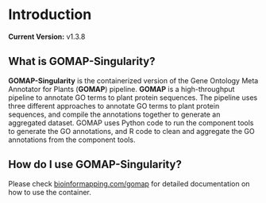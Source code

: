 # Introduction

**Current Version:** v1.3.8
## What is GOMAP-Singularity?

**GOMAP-Singularity** is the containerized version of the Gene Ontology Meta Annotator for Plants (**GOMAP**) pipeline. **GOMAP** is a high-throughput pipeline to annotate GO terms to plant protein sequences. The pipeline uses three different approaches to annotate GO terms to plant protein sequences, and compile the annotations together to generate an aggregated dataset. GOMAP uses Python code to run the component tools to generate the GO annotations, and R code to clean and aggregate the GO annotations from the component tools.

## How do I use GOMAP-Singularity?

Please check [bioinformapping.com/gomap](http://bioinformapping.com/gomap/) for detailed documentation on how to use the container.
